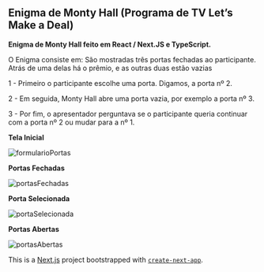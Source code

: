 ## Enigma de Monty Hall (Programa de TV Let’s Make a Deal)

<p><b>Enigma de Monty Hall feito em React / Next.JS e TypeScript.</b>


O Enigma consiste em: São mostradas três portas fechadas ao participante. Atrás de uma delas há o prêmio, e as outras duas estão vazias

<p>1 - Primeiro o participante escolhe uma porta. Digamos, a porta nº 2.
<p>2 - Em seguida, Monty Hall abre uma porta vazia, por exemplo a porta nº 3.
<p>3 - Por fim, o apresentador perguntava se o participante queria continuar com a porta nº 2 ou mudar para a nº 1.

<b>Tela Inicial</b>

![formularioPortas](https://user-images.githubusercontent.com/42545422/148615249-36fce5a6-6f64-4535-9c5e-f77bd3bbd9ee.JPG)

<b>Portas Fechadas</b>

![portasFechadas](https://user-images.githubusercontent.com/42545422/148615271-cbab078e-3228-4499-85a2-97426820ae42.JPG)
  
<b>Porta Selecionada</b>
  
![portaSelecionada](https://user-images.githubusercontent.com/42545422/148618592-09a930f9-43cd-4659-b783-1ae07c48422f.JPG)

<b>Portas Abertas</b>

![portasAbertas](https://user-images.githubusercontent.com/42545422/148615289-0278b1cf-0c4a-4aee-b33d-46f6d691e8dc.JPG)



This is a [Next.js](https://nextjs.org/) project bootstrapped with [`create-next-app`](https://github.com/vercel/next.js/tree/canary/packages/create-next-app).
